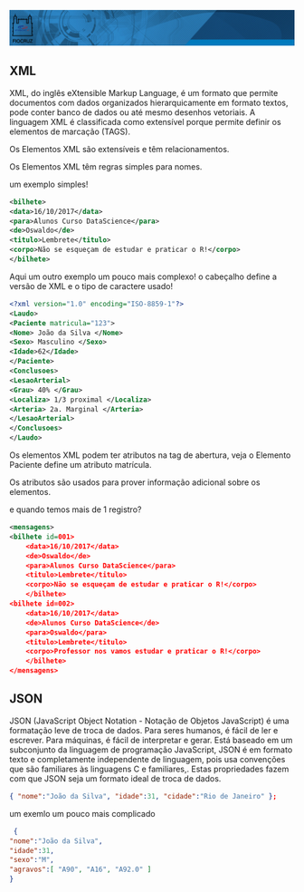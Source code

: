 
![](../imagens/barra_procc.png)
## XML 

XML, do inglês eXtensible Markup Language, é um formato que permite  documentos com dados organizados hierarquicamente em formato  textos, pode conter banco de dados ou até mesmo  desenhos vetoriais. A linguagem XML é classificada como extensível porque permite definir os elementos de marcação (TAGS).

Os Elementos XML são extensíveis e têm relacionamentos.

Os Elementos XML têm regras simples para nomes.

um exemplo simples! 

```xml
<bilhete>
<data>16/10/2017</data>
<para>Alunos Curso DataScience</para>
<de>Oswaldo</de>
<titulo>Lembrete</titulo>
<corpo>Não se esqueçam de estudar e praticar o R!</corpo>
</bilhete>
```




Aqui um outro exemplo um pouco mais complexo! o cabeçalho define a versão de XML e o tipo de caractere usado!



```xml
<?xml version="1.0" encoding="ISO-8859-1"?>
<Laudo>
<Paciente matricula="123">
<Nome> João da Silva </Nome>
<Sexo> Masculino </Sexo>
<Idade>62</Idade>
</Paciente>
<Conclusoes>
<LesaoArterial>
<Grau> 40% </Grau>
<Localiza> 1/3 proximal </Localiza>
<Arteria> 2a. Marginal </Arteria>
</LesaoArterial>
</Conclusoes>
</Laudo>
```

Os elementos XML podem ter atributos na tag de abertura, veja o Elemento Paciente define um atributo matrícula.

Os atributos são usados para prover informação adicional sobre os elementos. 

e quando temos mais de 1 registro?


```xml
<mensagens>
<bilhete id=001>
	<data>16/10/2017</data>
	<de>Oswaldo</de>
	<para>Alunos Curso DataScience</para>
	<titulo>Lembrete</titulo>
	<corpo>Não se esqueçam de estudar e praticar o R!</corpo>
	</bilhete>
<bilhete id=002>
	<data>16/10/2017</data>
	<de>Alunos Curso DataScience</de>
	<para>Oswaldo</para>
	<titulo>Lembrete</titulo>
	<corpo>Professor nos vamos estudar e praticar o R!</corpo>
	</bilhete>
</mensagens>
```


## JSON

JSON (JavaScript Object Notation - Notação de Objetos JavaScript) é uma formatação leve de troca de dados. Para seres humanos, é fácil de ler e escrever. Para máquinas, é fácil de interpretar e gerar. Está baseado em um subconjunto da linguagem de programação JavaScript,  JSON é em formato texto e completamente independente de linguagem, pois usa convenções que são familiares às linguagens C e familiares,. Estas propriedades fazem com que JSON seja um formato ideal de troca de dados.

```json
{ "nome":"João da Silva", "idade":31, "cidade":"Rio de Janeiro" };
```



 um exemlo um pouco mais complicado

```json
 {
"nome":"João da Silva",
"idade":31,
"sexo":"M",
"agravos":[ "A90", "A16", "A92.0" ]
}
```





